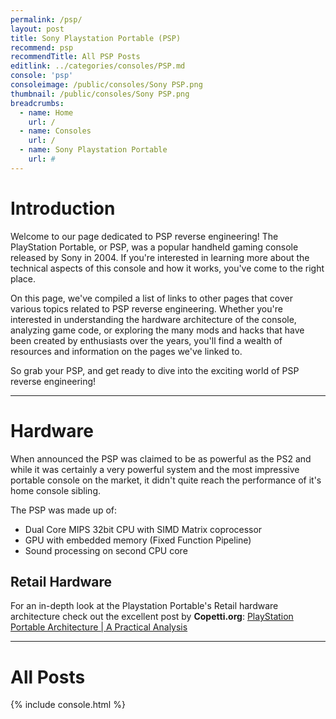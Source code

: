 ```yaml
---
permalink: /psp/
layout: post
title: Sony Playstation Portable (PSP)
recommend: psp
recommendTitle: All PSP Posts
editlink: ../categories/consoles/PSP.md
console: 'psp'
consoleimage: /public/consoles/Sony PSP.png
thumbnail: /public/consoles/Sony PSP.png
breadcrumbs:
  - name: Home
    url: /
  - name: Consoles
    url: /
  - name: Sony Playstation Portable
    url: #
---
```

# Introduction
Welcome to our page dedicated to PSP reverse engineering! The PlayStation Portable, or PSP, was a popular handheld gaming console released by Sony in 2004. If you're interested in learning more about the technical aspects of this console and how it works, you've come to the right place. 

On this page, we've compiled a list of links to other pages that cover various topics related to PSP reverse engineering. Whether you're interested in understanding the hardware architecture of the console, analyzing game code, or exploring the many mods and hacks that have been created by enthusiasts over the years, you'll find a wealth of resources and information on the pages we've linked to. 

So grab your PSP, and get ready to dive into the exciting world of PSP reverse engineering!

---
# Hardware
When announced the PSP was claimed to be as powerful as the PS2 and while it was certainly a very powerful system and the most impressive portable console on the market, it didn't quite reach the performance of it's home console sibling.

The PSP was made up of:
* Dual Core MIPS 32bit CPU with SIMD Matrix coprocessor
* GPU with embedded memory (Fixed Function Pipeline)
* Sound processing on second CPU core

## Retail Hardware
For an in-depth look at the Playstation Portable's Retail hardware architecture check out the excellent post by **Copetti.org**:
[PlayStation Portable Architecture | A Practical Analysis](https://www.copetti.org/writings/consoles/playstation-portable/)

---
# All Posts
<div>

{% include console.html %}
</div>

